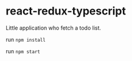 # react-redux-typescript

Little application who fetch a todo list.

run `npm install`

run `npm start`
